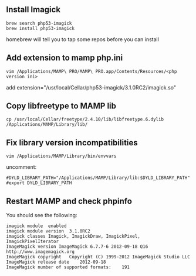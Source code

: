 Install Imagick
---------------
	brew search php53-imagick
	brew install php53-imagick

homebrew will tell you to tap some repos before you can install


Add extension to mamp php.ini
-----------------------------

	vim /Applications/MAMP\ PRO/MAMP\ PRO.app/Contents/Resources/<php version ini>

add
	extension="/usr/local/Cellar/php53-imagick/3.1.0RC2/imagick.so"



Copy libfreetype to MAMP lib
----------------------------
	cp /usr/local/Cellar/freetype/2.4.10/lib/libfreetype.6.dylib /Applications/MAMP/Library/lib/


Fix library version incompatibilities
-------------------------------------
	vim /Applications/MAMP/Library/bin/envvars

uncomment:

	#DYLD_LIBRARY_PATH="/Applications/MAMP/Library/lib:$DYLD_LIBRARY_PATH"
	#export DYLD_LIBRARY_PATH


Restart MAMP and check phpinfo
------------------------------
You should see the following:

	imagick module	enabled
	imagick module version	3.1.0RC2
	imagick classes	Imagick, ImagickDraw, ImagickPixel, ImagickPixelIterator
	ImageMagick version	ImageMagick 6.7.7-6 2012-09-18 Q16 http://www.imagemagick.org
	ImageMagick copyright	Copyright (C) 1999-2012 ImageMagick Studio LLC
	ImageMagick release date	2012-09-18
	ImageMagick number of supported formats:	191

